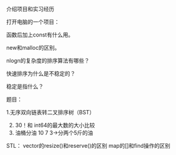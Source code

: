 介绍项目和实习经历

打开电脑的一个项目：

函数后加上const有什么用。

new和malloc的区别。

nlogn的复杂度的排序算法有哪些？

快速排序为什么是不稳定的？

稳定是指什么？

题目：

1.无序双向链表转二叉排序树（BST）

2. 30！和 int64的最大数的大小比较
3. 油桶分油 10 7 3->分两个5斤的油

STL：
vector的resize()和reserve()的区别
map的[]和find操作的区别

